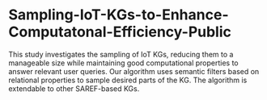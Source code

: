 # Sampling-IoT-KGs-to-Enhance-Computatonal-Efficiency-Public
 This study investigates the sampling of IoT KGs, reducing them to a manageable size while maintaining good computational properties to answer relevant user queries. Our algorithm uses semantic filters based on relational properties to sample desired parts of the KG. The algorithm is extendable to other SAREF-based KGs.
